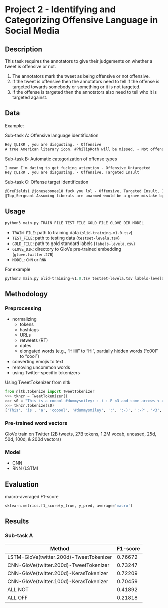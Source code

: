 # Project 2 - Identifying and Categorizing Offensive Language in Social Media 

## Description

This task requires the annotators to give their judgements on whether a tweet is offensive or not.

1. The annotators mark the tweet as being offensive or not offensive.
2. If the tweet is offensive then the annotators need to tell if the offense is targeted towards somebody or something or it is not targeted.
3. If the offense is targeted then the annotators also need to tell who it is targeted against.

## Data

Example:

Sub-task A: Offensive language identification

```txt
Hey @LIRR , you are disgusting. - Offensive
A true American literary icon. #PhilipRoth will be missed. - Not offensive
```

Sub-task B: Automatic categorization of offense types

```txt
I mean I'm dating to get fucking attention - Offensive Untargeted
Hey @LIRR , you are disgusting. - Offensive, Targeted Insult
```

Sub-task C: Offense target identification

```txt
@BreFields1 @jonesebonee18 fuck you lol - Offensive, Targeted Insult, Individual
@Top_Sergeant Assuming liberals are unarmed would be a grave mistake by the deplorables. - Offensive, Targeted Insult, Group
```

## Usage

```python
python3 main.py TRAIN_FILE TEST_FILE GOLD_FILE GLOVE_DIR MODEL
```

* `TRAIN_FILE`: path to training data (`olid-training-v1.0.tsv`)
* `TEST_FILE`: path to testing data (`testset-levela.tsv`)
* `GOLD_FILE`: path to gold standard labels (`labels-levela.csv`)
* `GLOVE_DIR`: directory to GloVe pre-trained embedding (`glove.twitter.27B`)
* `MODEL`: `CNN` or `RNN`

For example

```python
python3 main.py olid-training-v1.0.tsv testset-levela.tsv labels-levela.csv glove.twitter.27B RNN
```

## Methodology

### Preprocessing

* normalizing
  * tokens
  * hashtags
  * URLs
  * retweets (RT)
  * dates
  * elongated words (e.g., “Hiiiii” to “Hi”, partially hidden words (“c00l” to “cool”)
* converting emojis to text
* removing uncommon words
* using Twitter-specific tokenizers

Using TweetTokenizer from nltk

```python
from nltk.tokenize import TweetTokenizer
>>> tknzr = TweetTokenizer()
>>> s0 = "This is a cooool #dummysmiley: :-) :-P <3 and some arrows < > -> <--"
>>> tknzr.tokenize(s0)
['This', 'is', 'a', 'cooool', '#dummysmiley', ':', ':-)', ':-P', '<3', 'and', 'some', 'arrows', '<', '>', '->', '<--']
```

### Pre-trained word vectors

GloVe train on Twitter (2B tweets, 27B tokens, 1.2M vocab, uncased, 25d, 50d, 100d, & 200d vectors)

### Model

* CNN
* RNN (LSTM)

## Evaluation

macro-averaged F1-score

```python
sklearn.metrics.f1_score(y_true, y_pred, average='macro')
```

## Results

### Sub-task A

Method | F1-score
--- | ---
LSTM-GloVe(twitter.200d)-TweetTokenizer | 0.76672
CNN-GloVe(twitter.200d)-TweetTokenizer | 0.73247
CNN-GloVe(twitter.200d)-KerasTokenizer | 0.72209
CNN-GloVe(twitter.100d)-KerasTokenizer | 0.70459
ALL NOT | 0.41892
ALL OFF | 0.21818
